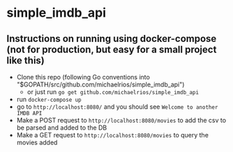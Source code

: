 # simple_imdb_api
## Instructions on running using docker-compose (not for production, but easy for a small project like this)
- Clone this repo (following Go conventions into "$GOPATH/src/github.com/michaelrios/simple_imdb_api")
  - or just run `go get github.com/michaelrios/simple_imdb_api`
- run `docker-compose up`
- go to `http://localhost:8080/` and you should see `Welcome to another IMDB API`
- Make a POST request to `http://localhost:8080/movies` to add the csv to be parsed and added to the DB
- Make a GET request to `http://localhost:8080/movies` to query the movies added

